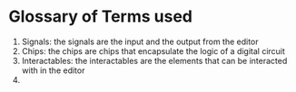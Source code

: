 ﻿# Glossary of Terms used

1. Signals: the signals are the input and the output from the editor
2. Chips: the chips are chips that encapsulate the logic of a digital circuit
3. Interactables: the interactables are the elements that can be interacted with in the editor
4. 
